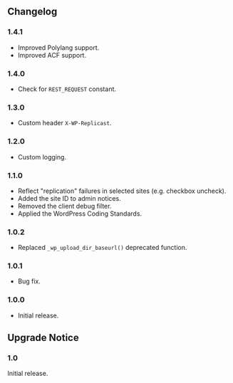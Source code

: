 ## Changelog ##

### 1.4.1 ###
* Improved Polylang support.
* Improved ACF support.

### 1.4.0 ###
* Check for `REST_REQUEST` constant.

### 1.3.0 ###
* Custom header `X-WP-Replicast`.

### 1.2.0 ###
* Custom logging.

### 1.1.0 ###
* Reflect "replication" failures in selected sites (e.g. checkbox uncheck).
* Added the site ID to admin notices.
* Removed the client debug filter.
* Applied the WordPress Coding Standards.

### 1.0.2 ###
* Replaced `_wp_upload_dir_baseurl()` deprecated function.

### 1.0.1 ###
* Bug fix.

### 1.0.0 ###
* Initial release.  

## Upgrade Notice ##

### 1.0 ###
Initial release.  
